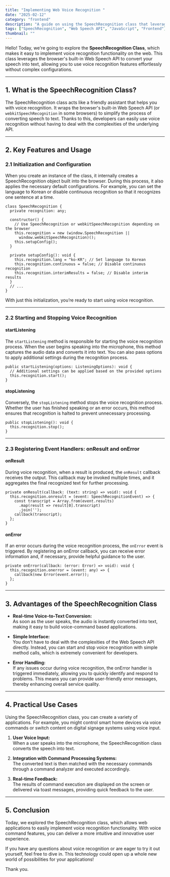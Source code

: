 ```yaml
---
title: "Implementing Web Voice Recognition "
date: "2025-02-12"
category: "frontend"
description: "A guide on using the SpeechRecognition class that leverages the browser's Web Speech API to convert voice to text, including an introduction to its key features and usage."
tags: ["SpeechRecognition", "Web Speech API", "JavaScript", "Frontend"]
thumbnail: ""
---
```


Hello! Today, we're going to explore the **SpeechRecognition Class**, which makes it easy to implement voice recognition functionality on the web. This class leverages the browser's built-in Web Speech API to convert your speech into text, allowing you to use voice recognition features effortlessly without complex configurations.

---

## 1. What is the SpeechRecognition Class?

The SpeechRecognition class acts like a friendly assistant that helps you with voice recognition. It wraps the browser's built-in Web Speech API (or `webkitSpeechRecognition` in some browsers) to simplify the process of converting speech to text. Thanks to this, developers can easily use voice recognition without having to deal with the complexities of the underlying API.

---

## 2. Key Features and Usage

### 2.1 Initialization and Configuration

When you create an instance of the class, it internally creates a SpeechRecognition object built into the browser. During this process, it also applies the necessary default configurations. For example, you can set the language to Korean or disable continuous recognition so that it recognizes one sentence at a time.

```tsx
class SpeechRecognition {
  private recognition: any;

  constructor() {
    // Use SpeechRecognition or webkitSpeechRecognition depending on the browser
    this.recognition = new (window.SpeechRecognition ||
      window.webkitSpeechRecognition)();
    this.setupConfig();
  }

  private setupConfig(): void {
    this.recognition.lang = "ko-KR"; // Set language to Korean
    this.recognition.continuous = false; // Disable continuous recognition
    this.recognition.interimResults = false; // Disable interim results
  }
  // ...
}
```

With just this initialization, you’re ready to start using voice recognition.

---

### 2.2 Starting and Stopping Voice Recognition

#### **startListening**

The `startListening` method is responsible for starting the voice recognition process. When the user begins speaking into the microphone, this method captures the audio data and converts it into text. You can also pass options to apply additional settings during the recognition process.

```tsx
public startListening(options: ListeningOptions): void {
  // Additional settings can be applied based on the provided options
  this.recognition.start();
}
```

#### **stopListening**

Conversely, the `stopListening` method stops the voice recognition process. Whether the user has finished speaking or an error occurs, this method ensures that recognition is halted to prevent unnecessary processing.

```tsx
public stopListening(): void {
  this.recognition.stop();
}
```

---

### 2.3 Registering Event Handlers: onResult and onError

#### **onResult**

During voice recognition, when a result is produced, the `onResult` callback receives the output. This callback may be invoked multiple times, and it aggregates the final recognized text for further processing.

```tsx
private onResult(callback: (text: string) => void): void {
  this.recognition.onresult = (event: SpeechRecognitionEvent) => {
    const transcript = Array.from(event.results)
      .map(result => result[0].transcript)
      .join('');
    callback(transcript);
  };
}
```

#### **onError**

If an error occurs during the voice recognition process, the `onError` event is triggered. By registering an onError callback, you can receive error information and, if necessary, provide helpful guidance to the user.

```tsx
private onError(callback: (error: Error) => void): void {
  this.recognition.onerror = (event: any) => {
    callback(new Error(event.error));
  };
}
```

---

## 3. Advantages of the SpeechRecognition Class

- **Real-time Voice-to-Text Conversion:**  
  As soon as the user speaks, the audio is instantly converted into text, making it easy to build voice-command based applications.

- **Simple Interface:**  
  You don’t have to deal with the complexities of the Web Speech API directly. Instead, you can start and stop voice recognition with simple method calls, which is extremely convenient for developers.

- **Error Handling:**  
  If any issues occur during voice recognition, the onError handler is triggered immediately, allowing you to quickly identify and respond to problems. This means you can provide user-friendly error messages, thereby enhancing overall service quality.

---

## 4. Practical Use Cases

Using the SpeechRecognition class, you can create a variety of applications. For example, you might control smart home devices via voice commands or switch content on digital signage systems using voice input.

1. **User Voice Input:**  
   When a user speaks into the microphone, the SpeechRecognition class converts the speech into text.

2. **Integration with Command Processing Systems:**  
   The converted text is then matched with the necessary commands through a command analyzer and executed accordingly.

3. **Real-time Feedback:**  
   The results of command execution are displayed on the screen or delivered via toast messages, providing quick feedback to the user.

---

## 5. Conclusion

Today, we explored the SpeechRecognition class, which allows web applications to easily implement voice recognition functionality. With voice command features, you can deliver a more intuitive and innovative user experience.

If you have any questions about voice recognition or are eager to try it out yourself, feel free to dive in. This technology could open up a whole new world of possibilities for your applications!

Thank you.
